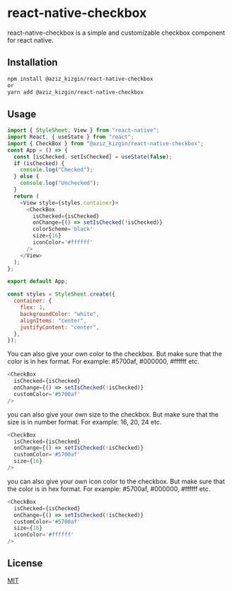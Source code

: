 <!-- @format -->

# react-native-checkbox

react-native-checkbox is a simple and customizable checkbox component for react native.

## Installation

```bash
npm install @aziz_kizgin/react-native-checkbox
or
yarn add @aziz_kizgin/react-native-checkbox
```

## Usage

```javascript
import { StyleSheet, View } from "react-native";
import React, { useState } from "react";
import { CheckBox } from "@aziz_kizgin/react-native-checkbox";
const App = () => {
  const [isChecked, setIsChecked] = useState(false);
  if (isChecked) {
    console.log("Checked");
  } else {
    console.log("Unchecked");
  }
  return (
    <View style={styles.container}>
      <CheckBox
        isChecked={isChecked}
        onChange={() => setIsChecked(!isChecked)}
        colorScheme='black'
        size={16}
        iconColor='#ffffff'
      />
    </View>
  );
};

export default App;

const styles = StyleSheet.create({
  container: {
    flex: 1,
    backgroundColor: "white",
    alignItems: "center",
    justifyContent: "center",
  },
});
```

You can also give your own color to the checkbox. But make sure that the color is in hex format. For example: #5700af, #000000, #ffffff etc.

```javascript
<CheckBox
  isChecked={isChecked}
  onChange={() => setIsChecked(!isChecked)}
  customColor='#5700af'
/>
```

you can also give your own size to the checkbox. But make sure that the size is in number format. For example: 16, 20, 24 etc.

```javascript
<CheckBox
  isChecked={isChecked}
  onChange={() => setIsChecked(!isChecked)}
  customColor='#5700af'
  size={16}
/>
```

you can also give your own icon color to the checkbox. But make sure that the color is in hex format. For example: #5700af, #000000, #ffffff etc.

```javascript
<CheckBox
  isChecked={isChecked}
  onChange={() => setIsChecked(!isChecked)}
  customColor='#5700af'
  size={16}
  iconColor='#ffffff'
/>
```

## License

[MIT](https://choosealicense.com/licenses/mit/)

